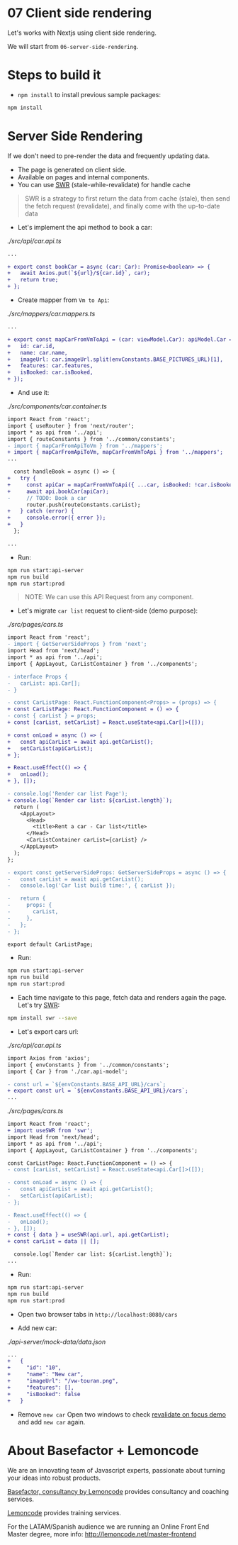 # 07 Client side rendering

Let's works with Nextjs using client side rendering.

We will start from `06-server-side-rendering`.

# Steps to build it

- `npm install` to install previous sample packages:

```bash
npm install
```

# Server Side Rendering

If we don't need to pre-render the data and frequently updating data. 

- The page is generated on client side.
- Available on pages and internal components.
- You can use [SWR](https://swr.vercel.app/) (stale-while-revalidate) for handle cache

> SWR is a strategy to first return the data from cache (stale), then send the fetch request (revalidate), and finally come with the up-to-date data

- Let's implement the api method to book a car:

_./src/api/car.api.ts_

```diff
...

+ export const bookCar = async (car: Car): Promise<boolean> => {
+   await Axios.put(`${url}/${car.id}`, car);
+   return true;
+ };

```

- Create mapper from `Vm to Api`:

_./src/mappers/car.mappers.ts_

```diff
...

+ export const mapCarFromVmToApi = (car: viewModel.Car): apiModel.Car => ({
+   id: car.id,
+   name: car.name,
+   imageUrl: car.imageUrl.split(envConstants.BASE_PICTURES_URL)[1],
+   features: car.features,
+   isBooked: car.isBooked,
+ });
```

- And use it:

_./src/components/car.container.ts_

```diff
import React from 'react';
import { useRouter } from 'next/router';
import * as api from '../api';
import { routeConstants } from '../common/constants';
- import { mapCarFromApiToVm } from '../mappers';
+ import { mapCarFromApiToVm, mapCarFromVmToApi } from '../mappers';
...

  const handleBook = async () => {
+   try {
+     const apiCar = mapCarFromVmToApi({ ...car, isBooked: !car.isBooked });
+     await api.bookCar(apiCar);
-     // TODO: Book a car
      router.push(routeConstants.carList);
+   } catch (error) {
+     console.error({ error });
+   }
  };

...

```

- Run:

```bash
npm run start:api-server
npm run build
npm run start:prod
```

> NOTE: We can use this API Request from any component.

- Let's migrate `car list` request to client-side (demo purpose):

_./src/pages/cars.ts_

```diff
import React from 'react';
- import { GetServerSideProps } from 'next';
import Head from 'next/head';
import * as api from '../api';
import { AppLayout, CarListContainer } from '../components';

- interface Props {
-   carList: api.Car[];
- }

- const CarListPage: React.FunctionComponent<Props> = (props) => {
+ const CarListPage: React.FunctionComponent = () => {
- const { carList } = props;
+ const [carList, setCarList] = React.useState<api.Car[]>([]);

+ const onLoad = async () => {
+   const apiCarList = await api.getCarList();
+   setCarList(apiCarList);
+ };

+ React.useEffect(() => {
+   onLoad();
+ }, []);

- console.log('Render car list Page');
+ console.log(`Render car list: ${carList.length}`);
  return (
    <AppLayout>
      <Head>
        <title>Rent a car - Car list</title>
      </Head>
      <CarListContainer carList={carList} />
    </AppLayout>
  );
};

- export const getServerSideProps: GetServerSideProps = async () => {
-   const carList = await api.getCarList();
-   console.log('Car list build time:', { carList });

-   return {
-     props: {
-       carList,
-     },
-   };
- };

export default CarListPage;

```

- Run:

```bash
npm run start:api-server
npm run build
npm run start:prod
```

- Each time navigate to this page, fetch data and renders again the page. Let's try [SWR](https://swr.vercel.app/):

```bash
npm install swr --save
```

- Let's export cars url:

_./src/api/car.api.ts_

```diff
import Axios from 'axios';
import { envConstants } from '../common/constants';
import { Car } from './car.api-model';

- const url = `${envConstants.BASE_API_URL}/cars`;
+ export const url = `${envConstants.BASE_API_URL}/cars`;
...

```

_./src/pages/cars.ts_

```diff
import React from 'react';
+ import useSWR from 'swr';
import Head from 'next/head';
import * as api from '../api';
import { AppLayout, CarListContainer } from '../components';

const CarListPage: React.FunctionComponent = () => {
- const [carList, setCarList] = React.useState<api.Car[]>([]);

- const onLoad = async () => {
-   const apiCarList = await api.getCarList();
-   setCarList(apiCarList);
- };

- React.useEffect(() => {
-   onLoad();
- }, []);
+ const { data } = useSWR(api.url, api.getCarList);
+ const carList = data || [];

  console.log(`Render car list: ${carList.length}`);
...

```

- Run:

```bash
npm run start:api-server
npm run build
npm run start:prod
```

- Open two browser tabs in `http://localhost:8080/cars`


- Add new car:

_./api-server/mock-data/data.json_

```diff
...
+   {
+     "id": "10",
+     "name": "New car",
+     "imageUrl": "/vw-touran.png",
+     "features": [],
+     "isBooked": false
+   }
```

- Remove `new car` Open two windows to check [revalidate on focus demo](https://swr.vercel.app/docs/revalidation#revalidate-on-focus) and add `new car` again.

# About Basefactor + Lemoncode

We are an innovating team of Javascript experts, passionate about turning your ideas into robust products.

[Basefactor, consultancy by Lemoncode](http://www.basefactor.com) provides consultancy and coaching services.

[Lemoncode](http://lemoncode.net/services/en/#en-home) provides training services.

For the LATAM/Spanish audience we are running an Online Front End Master degree, more info: http://lemoncode.net/master-frontend
